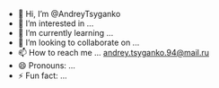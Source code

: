 - 👋 Hi, I’m @AndreyTsyganko
- 👀 I’m interested in ...
- 🌱 I’m currently learning ...
- 💞️ I’m looking to collaborate on ...
- 📫 How to reach me ... andrey.tsyganko.94@mail.ru
- 😄 Pronouns: ...
- ⚡ Fun fact: ...

<!---
AndreyTsyganko/AndreyTsyganko is a ✨ special ✨ repository because its `README.md` (this file) appears on your GitHub profile.
You can click the Preview link to take a look at your changes.
--->
